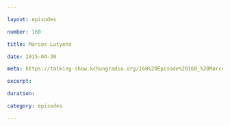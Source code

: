 ```yaml
---

layout: episodes

number: 160

title: Marcos Lutyens

date: 2015-04-30

meta: https://talking-show.kchungradio.org/160%20Episode%20160_%20Marcos%20Lutyens.mp3

excerpt: 

duration: 

category: episodes

---
```


